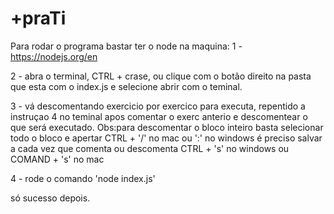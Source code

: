 # +praTi
Para rodar o programa bastar ter o node na maquina:
1 - https://nodejs.org/en

2 - abra o terminal, CTRL + crase, ou clique com o botão direito na pasta que esta com o index.js e selecione abrir com o teminal.

3 - vá descomentando exercicio por exercico para executa, repentido a instruçao 4 no teminal apos comentar o exerc anterio e descomentear o que será executado. 
Obs:para descomentar o bloco inteiro basta selecionar todo o bloco e apertar CTRL + '/' no mac ou ':' no windows 
é preciso salvar a cada vez que comenta ou descomenta CTRL + 's' no windows ou COMAND + 's' no mac

4 - rode o comando 'node index.js'

só sucesso depois.
